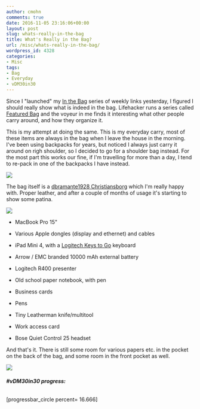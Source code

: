 ```yaml
---
author: cmohn
comments: true
date: 2016-11-05 23:16:06+00:00
layout: post
slug: whats-really-in-the-bag
title: What's Really in the Bag?
url: /misc/whats-really-in-the-bag/
wordpress_id: 4328
categories:
- Misc
tags:
- Bag
- Everyday
- vDM30in30
---
```


Since I "launched" my [In the Bag](http://vninja.net/in-the-bag/) series of weekly links yesterday, I figured I should really show what is indeed in the bag. Lifehacker runs a series called [Featured Bag](http://lifehacker.com/tag/featured-bag) and the voyeur in me finds it interesting what other people carry around, and how they organize it.

This is my attempt at doing the same. This is my everyday carry, most of these items are always in the bag when I leave the house in the morning. I've been using backpacks for years, but noticed I always just carry it around on righ shoulder, so I decided to go for a shoulder bag instead. For the most part this works our fine, if I'm travelling for more than a day, I tend to re-pack in one of the backpacks I have instead.

![](http://vninja.net/wordpress/wp-content/uploads/2016/11/IMG_7371-1024x768.jpg)

The bag itself is a [dbramante1928 Christiansborg](https://www.amazon.co.uk/dbramante1928-Christiansborg-Messenger-16-Inch-Laptop/dp/B00OVY4R0K) which I'm really happy with. Proper leather, and after a couple of months of usage it's starting to show some patina.

![](http://vninja.net/wordpress/wp-content/uploads/2016/11/IMG_7370-1-1024x861.jpg)





  * MacBook Pro 15"


  * Various Apple dongles (display and ethernet) and cables


  * iPad Mini 4, with a [Logitech Keys to Go](http://www.logitech.com/en-roeu/product/keys-to-go) keyboard


  * Arrow / EMC branded 10000 mAh external battery


  * Logitech R400 presenter


  * Old school paper notebook, with pen


  * Business cards


  * Pens


  * Tiny Leatherman knife/multitool


  * Work access card


  * Bose Quiet Control 25 headset



And that's it. There is still some room for various papers etc. in the pocket on the back of the bag, and some room in the front pocket as well.

![](http://vninja.net/wordpress/wp-content/uploads/2016/11/IMG_7367-768x1024.jpg)





###### **#vDM30in30 progress:**
[progressbar_circle percent= 16.666]
